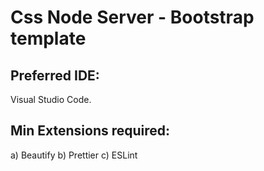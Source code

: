 # Css Node Server - Bootstrap template

## Preferred IDE:

Visual Studio Code.

## Min Extensions required:

a) Beautify
b) Prettier
c) ESLint

